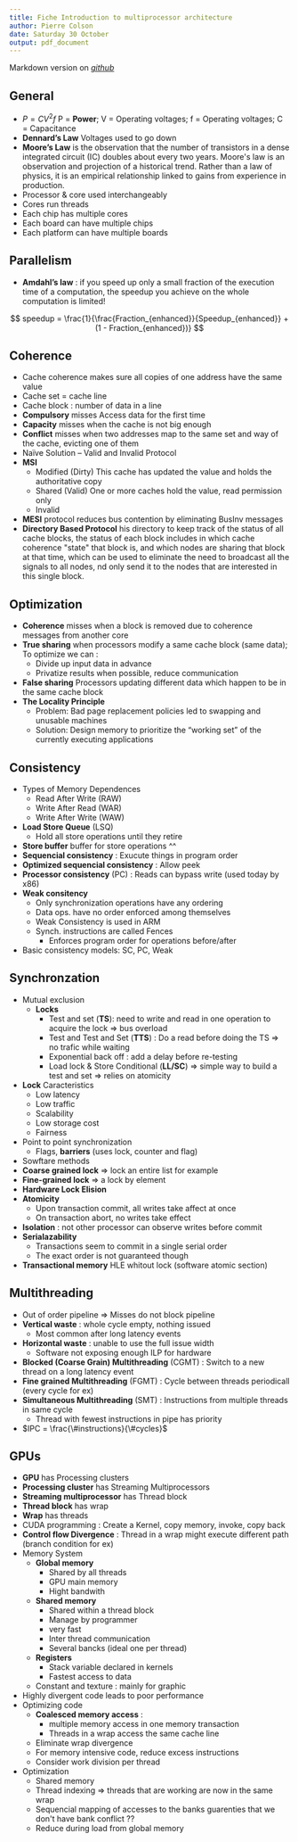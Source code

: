 ```yaml
---
title: Fiche Introduction to multiprocessor architecture
author: Pierre Colson
date: Saturday 30 October
output: pdf_document
---
```


Markdown version on
[*github*](https://github.com/caillouc/Fiche_EPFL/blob/main/Introduction_to_multiprocessor_architecture/Introduction_to_multiprocessor_architecture.md)

## General

* $P = CV^2f$ P = **Power**; V = Operating voltages; f = Operating voltages; C = Capacitance
* **Dennard’s Law** Voltages used to go down
* **Moore’s Law** is the observation that the number of transistors in a dense integrated circuit (IC)
doubles about every two years.
Moore's law is an observation and projection of a historical trend.
Rather than a law of physics, it is an empirical relationship linked to gains from experience in production.
* Processor & core used interchangeably
* Cores run threads
* Each chip has multiple cores
* Each board can have multiple chips
* Each platform can have multiple boards

## Parallelism

* **Amdahl’s law** : if you speed up only a small fraction of the execution time of a computation,
the speedup you achieve on the whole computation is limited!

$$ speedup = \frac{1}{\frac{Fraction_{enhanced}}{Speedup_{enhanced}} + (1 - Fraction_{enhanced})} $$

## Coherence

* Cache coherence makes sure all copies of one address have the same value
* Cache set = cache line
* Cache block : number of data in a line
* **Compulsory** misses Access data for the first time
* **Capacity** misses when the cache is not big enough
* **Conflict** misses when two addresses map to the same set and way of the cache, evicting one of them
* Naïve Solution – Valid and Invalid Protocol
* **MSI**
  * Modified (Dirty) This cache has updated the value and holds the authoritative copy
  * Shared (Valid) One or more caches hold the value, read permission only
  * Invalid
* **MESI** protocol reduces bus contention by eliminating BusInv messages
* **Directory Based Protocol** his directory to keep track of the status of all cache blocks, the status
of each block includes in which cache coherence "state" that block is, and which nodes are sharing
that block at that time, which can be used to eliminate the need to broadcast all the signals to all nodes,
nd only send it to the nodes that are interested in this single block.

## Optimization

* **Coherence** misses when a block is removed due to coherence messages from another core
* **True sharing** when processors modify a same cache block (same data); To optimize we can :
  * Divide up input data in advance
  * Privatize results when possible, reduce communication
* **False sharing** Processors updating different data which happen to be in the same cache block
* **The Locality Principle**
  * Problem: Bad page replacement policies led to swapping and unusable machines
  * Solution: Design memory to prioritize the “working set” of the currently executing applications

## Consistency

* Types of Memory Dependences
  * Read After Write (RAW)
  * Write After Read (WAR)
  * Write After Write (WAW)
* **Load Store Queue** (LSQ)
  * Hold all store operations until they retire
* **Store buffer** buffer for store operations ^^
* **Sequencial consistency** : Exucute things in program order
* **Optimized sequencial consistency** : Allow peek
* **Processor consistency** (PC) : Reads can bypass write (used today by x86)
* **Weak consitency**
  * Only synchronization operations have any ordering
  * Data ops. have no order enforced among themselves
  * Weak Consistency is used in ARM
  * Synch. instructions are called Fences
    * Enforces program order for operations before/after
* Basic consistency models: SC, PC, Weak

## Synchronzation

* Mutual exclusion
  * **Locks**
    * Test and set (**TS**): need to write and read in one operation to acquire the lock $\Rightarrow$ bus overload
    * Test and Test and Set (**TTS**) : Do a read before doing the TS $\Rightarrow$ no trafic while waiting
    * Exponential back off : add a delay before re-testing
    * Load lock & Store Conditional (**LL/SC**) $\Rightarrow$ simple way to build a test and set $\Rightarrow$ relies on
atomicity
* **Lock** Caracteristics
  * Low latency
  * Low traffic
  * Scalability
  * Low storage cost
  * Fairness
* Point to point synchronization
  * Flags, **barriers** (uses lock, counter and flag)
* Sowftare methods
* **Coarse grained lock** $\Rightarrow$ lock an entire list for example
* **Fine-grained lock** $\Rightarrow$ a lock by element
* **Hardware Lock Elision**
* **Atomicity**
  * Upon transaction commit, all writes take affect at once
  * On transaction abort, no writes take effect
* **Isolation** : not other processor can observe writes before commit
* **Serialazability**
  * Transactions seem to commit in a single serial order
  * The exact order is not guaranteed though
* **Transactional memory** HLE whitout lock (software atomic section)

## Multithreading

* Out of order pipeline $\Rightarrow$ Misses do not block pipeline
* **Vertical waste** : whole cycle empty, nothing issued
  * Most common after long latency events
* **Horizontal waste** : unable to use the full issue width
  * Software not exposing enough ILP for hardware
* **Blocked (Coarse Grain) Multithreading** (CGMT) : Switch to a new thread on a long latency event
* **Fine grained Multithreading** (FGMT) : Cycle between threads periodicall (every cycle for ex)
* **Simultaneous Multithreading** (SMT) : Instructions from multiple threads in same cycle
  * Thread with fewest instructions in pipe has priority
* $IPC = \frac{\#instructions}{\#cycles}$

## GPUs

* **GPU** has Processing clusters
* **Processing cluster** has Streaming Multiprocessors
* **Streaming multiprocessor** has Thread block
* **Thread block** has wrap
* **Wrap** has threads
* CUDA programming : Create a Kernel, copy memory, invoke, copy back
* **Control flow Divergence** : Thread in a wrap might execute different path (branch condition for ex)
* Memory System
  * **Global memory**  
    * Shared by all threads
    * GPU main memory
    * Hight bandwith
  * **Shared memory**
    * Shared within a thread block
    * Manage by programmer
    * very fast
    * Inter thread communication
    * Several bancks (ideal one per thread)
  * **Registers**
    * Stack variable declared in kernels
    * Fastest access to data
  * Constant and texture : mainly for graphic
* Highly divergent code leads to poor performance
* Optimizing code
  * **Coalesced memory access** :
    * multiple memory access in one memory transaction
    * Threads in a wrap access the same cache line
  * Eliminate wrap divergence
  * For memory intensive code, reduce excess instructions
  * Consider work division per thread
* Optimization
  * Shared memory
  * Thread indexing $\Rightarrow$ threads that are working are now in the same wrap
  * Sequencial mapping of accesses to the banks guarenties that we don't have bank conflict ??
  * Reduce during load from global memory
